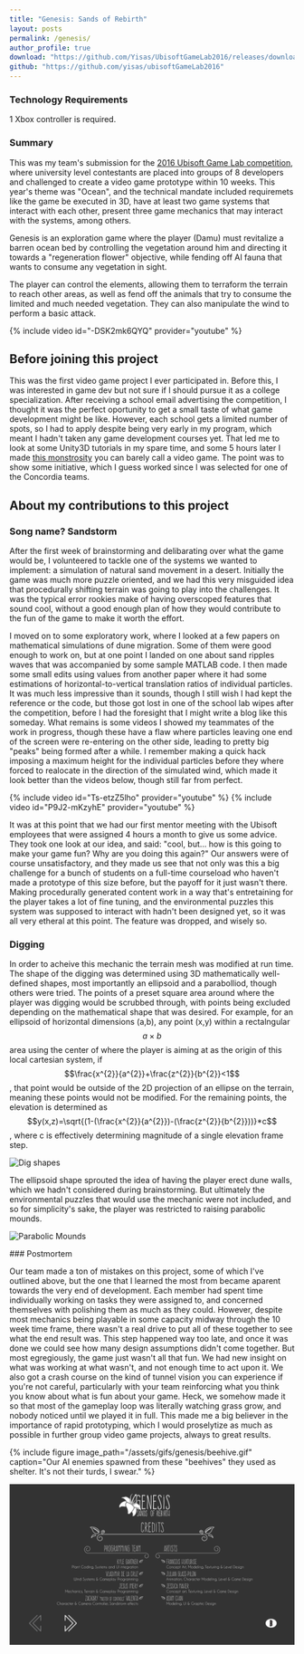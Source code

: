 ```yaml
---
title: "Genesis: Sands of Rebirth"
layout: posts
permalink: /genesis/
author_profile: true 
download: "https://github.com/Yisas/UbisoftGameLab2016/releases/download/untagged-e75f9e90c2caad48efed/Genesis.zip"
github: "https://github.com/yisas/ubisoftGameLab2016"
---
```

### Technology Requirements

1 Xbox controller is required.

### Summary

This was my team's submission for the [2016 Ubisoft Game Lab competition](https://montreal.ubisoft.com/en/ubisoft-game-lab-competition-2016/), where university level contestants 
are placed into groups of 8 developers and challenged to create a video game prototype within 10 weeks. This year's theme was "Ocean", and the technical mandate included requiremets 
like the game be executed in 3D, have at least two game systems that interact with each other, present three game mechanics that may interact with the systems, among others.

Genesis is an exploration game where the player (Damu) must revitalize a barren ocean bed by controlling the vegetation around him and directing it towards a "regeneration flower" objective, 
while fending off AI fauna that wants to consume any vegetation in sight.

The player can control the elements, allowing them to terraform the terrain to reach other areas, as well as fend off the animals that try to consume the limited and much needed vegetation. 
They can also manipulate the wind to perform a basic attack.

{% include video id="-DSK2mk6QYQ" provider="youtube" %}
## Before joining this project
This was the first video game project I ever participated in. Before this, I was interested in game dev but not sure if I should pursue it as a college specialization. After receiving a school email 
advertising the competition, I thought it was the perfect oportunity to get a small taste of what game development might be like. However, each school gets a limited number of spots, 
so I had to apply despite being very early in my program, which meant I hadn't taken any game development courses yet. That led me to look at some Unity3D tutorials in my spare time, and 
some 5 hours later I made [this monstrosity](https://users.encs.concordia.ca/~j_imery) you can barely call a video game. The point was to show some initiative, which I guess worked since I 
was selected for one of the Concordia teams.

## About my contributions to this project

### Song name? Sandstorm

After the first week of brainstorming and delibarating over what the game would be, I volunteered to tackle one of the systems we wanted to implement: a simulation of natural sand movement in a desert. 
Initially the game was much more puzzle oriented, and we had this very misguided idea that procedurally shifting terrain was going to play into the challenges. It was the typical error rookies make of 
having overscoped features that sound cool, without a good enough plan of how they would contribute to the fun of the game to make it worth the effort. 

I moved on to some exploratory work, where I looked at a few papers on mathematical simulations of dune migration. Some of them were good enough to work on, but at one point I landed on one about sand 
ripples waves that was accompanied by some sample MATLAB code. I then made some small edits using values from another paper where it had some estimations of horizontal-to-vertical translation ratios of individual 
particles. It was much less impressive than it sounds, though I still wish I had kept the reference or the code, but those got lost in one of the school lab wipes after the competition, before I had the foresight that 
I might write a blog like this someday. What remains is some videos I showed my teammates of the work in progress, though these have a flaw where particles leaving one end of the screen were re-entering on 
the other side, leading to pretty big "peaks" being formed after a while. I remember making a quick hack imposing a maximum height for the individual particles before they where forced to realocate in the 
direction of the simulated wind, which made it look better than the videos below, though still far from perfect.

{% include video id="Ts-etzZ5lho" provider="youtube" %}
{% include video id="P9J2-mKzyhE" provider="youtube" %}

It was at this point that we had our first mentor meeting with the Ubisoft employees that were assigned 4 hours a month to give us some advice. They took one look at our idea, and said: "cool, but... how is this 
going to make your game fun? Why are you doing this again?" Our answers were of course unsatisfactory, and they made us see that not only was this a big challenge for a bunch of students on a full-time courseload
who haven't made a prototype of this size before, but the payoff for it just wasn't there. Making procedurally generated content work in a way that's entretaining for the player takes a lot of fine tuning, and the 
environmental puzzles this system was supposed to interact with hadn't been designed yet, so it was all very etheral at this point. The feature was dropped, and wisely so.

### Digging

In order to acheive this mechanic the terrain mesh was modified at run time. The shape of the digging was determined using 3D mathematically well-defined shapes, most importantly an ellipsoid and a parabolliod, though 
others were tried. The points of a preset square area around where the player was digging would be scrubbed through, with points being excluded depending on the mathematical shape that was desired. For example, for an 
ellipsoid of horizontal dimensions (a,b), any point (x,y) within a rectalngular $$a\times b$$ area using the center of where the player is aiming at as the origin of this local cartesian system, if
$$\frac{x^{2}}{a^{2}}+\frac{z^{2}}{b^{2}}<1$$, that point would be outside of the 2D projection of an ellipse on the terrain, meaning these points would not be modified. For the remaining points, the elevation is 
determined as $$y(x,z)=\sqrt{(1-(\frac{x^{2}}{a^{2}})-(\frac{z^{2}}{b^{2}}))}*c$$, where c is effectively determining magnitude of a single elevation frame step.

![Dig shapes](/assets/gifs/genesis/dig-shapes.gif)

The ellipsoid shape sprouted the idea of having the player erect dune walls, which we hadn't considered during brainstorming. But ultimately the environmental puzzles that would use the mechanic were not included, and 
so for simplicity's sake, the player was restricted to raising parabolic mounds.

![Parabolic Mounds](/assets/gifs/genesis/dig-ingame.gif)

<a name="postmortem">
### Postmortem
<a>

Our team made a ton of mistakes on this project, some of which I've outlined above, but the one that I learned the most from became aparent towards the very end of development. Each member had spent time 
individually working on tasks they were assigned to, and concerned themselves with polishing them as much as they could. However, despite most mechanics being playable in some capacity midway through the 10 week 
time frame, there wasn't a real drive to put all of these together to see what the end result was. This step happened way too late, and once it was done we could see how many design assumptions didn't come together. But 
most egregiously, the game just wasn't all that fun. We had new insight on what was working at what wasn't, and not enough time to act upon it. We also got a crash course on the kind of tunnel vision you can experience if 
you're not careful, particularly with your team reinforcing what you think you know about what is fun about your game. Heck, we somehow made it so that most of the gameplay loop was literally watching grass grow, and 
nobody noticed until we played it in full. This made me a big believer in the importance of rapid prototyping, which I would proselytize as much as possible in further group video game projects, always to great results.

{% include figure image_path="/assets/gifs/genesis/beehive.gif" caption="Our AI enemies spawned from these \"beehives\" they used as shelter. It's not their turds, I swear." %}

![Credits](/assets/images/genesis/credits.png "Credits")